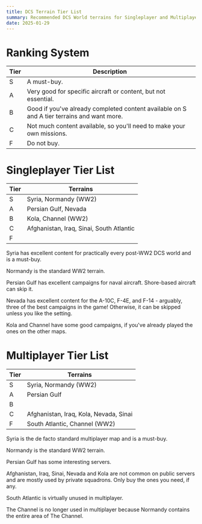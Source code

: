 ```yaml
---
title: DCS Terrain Tier List
summary: Recommended DCS World terrains for Singleplayer and Multiplayer
date: 2025-01-29
---
```


# Ranking System

Tier|Description
-|-
S|A must-buy.
A|Very good for specific aircraft or content, but not essential.
B|Good if you've already completed content available on S and A tier terrains and want more.
C|Not much content available, so you'll need to make your own missions.
F|Do not buy.

# Singleplayer Tier List

Tier|Terrains
-|-
S|Syria, Normandy (WW2)
A|Persian Gulf, Nevada
B|Kola, Channel (WW2)
C|Afghanistan, Iraq, Sinai, South Atlantic
F|

Syria has excellent content for practically every post-WW2 DCS world and is a must-buy.

Normandy is the standard WW2 terrain.

Persian Gulf has excellent campaigns for naval aircraft. Shore-based aircraft can skip it.

Nevada has excellent content for the A-10C, F-4E, and F-14 - arguably, three of the best campaigns in the game! Otherwise, it can be skipped unless you like the setting.

Kola and Channel have some good campaigns, if you've already played the ones on the other maps.

# Multiplayer Tier List

Tier|Terrains
-|-
S|Syria, Normandy (WW2)
A|Persian Gulf
B|
C|Afghanistan, Iraq, Kola, Nevada, Sinai
F|South Atlantic, Channel (WW2)

Syria is the de facto standard multiplayer map and is a must-buy.

Normandy is the standard WW2 terrain.

Persian Gulf has some interesting servers.

Afghanistan, Iraq, Sinai, Nevada and Kola are not common on public servers and are mostly used by private squadrons. Only buy the ones you need, if any.

South Atlantic is virtually unused in multiplayer.

The Channel is no longer used in multiplayer because Normandy contains the entire area of The Channel.
